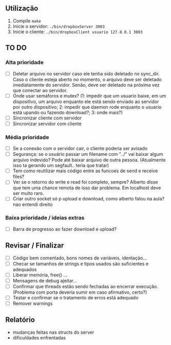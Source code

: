 ## Utilização
1. Compile ```make```
2. Inicie o servidor: ```./bin/dropboxServer 3003```
3. Inicie o cliente: ```./bin/dropboxClient usuario 127.0.0.1 3003```

## TO DO
### Alta prioridade
- [ ] Deletar arquivo no servidor caso ele tenha sido deletado no sync_dir. Caso o cliente esteja aberto no momento, o arquivo deve ser deletado imediatamente do servidor. Senão, deve ser deletado na próxima vez que conectar ao servidor.
- [ ] Onde usar semáforos e mutex? (1: impedir que um usuario baixe, em um dispositivo, um arquivo enquanto ele está sendo enviado ao servidor por outro dispositivo; 2: impedir que daemon rode enquanto o usuario está upando ou fazendo download?; 3: onde mais?)
- [ ] Sincronizar cliente com servidor
- [ ] Sincronizar servidor com cliente

### Média prioridade
- [ ] Se a conexão com o servidor cair, o cliente poderia ser avisado
- [ ] Segurança: se o usuário passar um filename com "../" vai baixar algum arquivo indevido? Pode até baixar arquivo de outra pessoa. (Atualmente isso ta gerando um segfault.. teria que tratar)
- [ ] Tem como reutilizar mais código entre as funcoes de send e receive files?
- [ ] Ver se o retorno do write e read foi completo, sempre? Alberto disse que tem uma chance remota de isso dar problema. Em localhost deve ser muito raro.
- [ ] Criar outro socket só p upload e download, como alberto falou na aula? nao entendi direito

### Baixa prioridade / ideias extras
- [ ] Barra de progresso ao fazer download e upload?

## Revisar / Finalizar
- [ ] Código bem comentado, bons nomes de variáveis, identação...
- [ ] Checar se tamanhos de strings e tipos usados são suficientes e adequados
- [ ] Liberar memória, free() ...
- [ ] Mensagens de debug ajeitar...
- [ ] Confirmar que threads estão sendo fechadas ao encerrar execução. (Problema com porta deveria sumir em caso afirmativo, certo?)
- [ ] Testar e confirmar se o tratamento de erros está adequado
- [ ] Remover warnings

## Relatório
- mudanças feitas nas structs do server
- dificuldades enfrentadas
